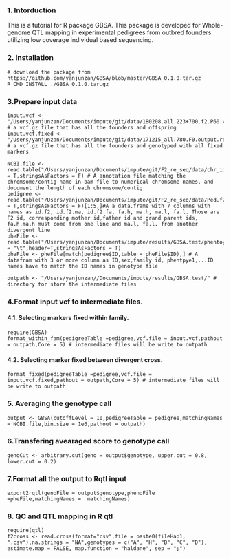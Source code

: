 ### 1. Intorduction

This is a tutorial for R package GBSA. This package is developed for Whole-genome QTL mapping in experimental pedigrees from outbred founders utilizing low coverage individual based sequencing.

### 2. Installation 
```{bash eval=FALSE}
# download the package from https://github.com/yanjunzan/GBSA/blob/master/GBSA_0.1.0.tar.gz
R CMD INSTALL ./GBSA_0.1.0.tar.gz
```
### 3.Prepare input data
```{r eval=FALSE}
input.vcf <- "/Users/yanjunzan/Documents/impute/git/data/180208.all.223+700.f2.P60.vcf.gz" # a vcf.gz file that has all the founders and offspring
input.vcf.fixed <- "/Users/yanjunzan/Documents/impute/git/data/171215_all.780.F0.output.recode.vcf.gz" # a vcf.gz file that has all the founders and genotyped with all fixed markers

NCBI.file <- read.table("/Users/yanjunzan/Documents/impute/git/F2_re_seq/data/chr_id.match.txt",sep="\t",header = T,stringsAsFactors = F) # A annotation file matching the chromsome/contig name in bam file to numerical chromsome names, and document the length of each chromsome/contig
pedigree <- read.table("/Users/yanjunzan/Documents/impute/git/F2_re_seq/data/Ped.f2.f2.f0.txt",sep="\t",header = T,stringsAsFactors = F)[1:5,]#A a data.frame with 7 columns with names as id.f2, id.f2.ma, id.f2.fa, fa.h, ma.h, ma.l, fa.l. Those are F2 id, corresponding mother id,father id and grand parent ids, fa.h,ma.h must come from one line and ma.l, fa.l. from another divergent line
pheFile <- read.table("/Users/yanjunzan/Documents/impute/results/GBSA.test/phentoype.fam.sex.txt",sep = "\t",header=T,stringsAsFactors = T)
pheFile <- pheFile[match(pedigree$ID,table = pheFile$ID),] # A datafram with 3 or more column as ID,sex,family id, phentpye1,...ID names have to match the ID names in genotype file

outpath <- "/Users/yanjunzan//Documents/impute/results/GBSA.test/" # directory for store the intermediate files
```
  
### 4.Format input vcf to intermediate files. 
  
#### 4.1. Selecting markers fixed within family.
  
```{r eval=FALSE}
require(GBSA)
format_within_fam(pedigreeTable =pedigree,vcf.file = input.vcf,pathout = outpath,Core = 5) # intermediate files will be write to outpath
```
  
#### 4.2. Selecting marker fixed between divergent cross.
```{r eval=FALSE}
format_fixed(pedigreeTable =pedigree,vcf.file = input.vcf.fixed,pathout = outpath,Core = 5) # intermediate files will be write to outpath

```
  
### 5. Averaging the genotype call
```{r eval=FALSE}
output <- GBSA(cutoffLevel = 10,pedigreeTable = pedigree,matchingNames = NCBI.file,bin.size = 1e6,pathout = outpath)
```
  
### 6.Transfering avearaged score to genotype call
```{r eval=FALSE}
genoCut <- arbitrary.cut(geno = output$genotype, upper.cut = 0.8, lower.cut = 0.2)
```
  
### 7.Format all the output to  Rqtl input
  
```{r eval=FALSE}
export2rqtl(genoFile = output$genotype,phenoFile =pheFile,matchingNames =  matchingNames)
```
### 8. QC and QTL mapping in R qtl
```{r eval=FALSE}
require(qtl)
f2cross <- read.cross(format="csv",file = paste0(fileHap1,  ".csv"),na.strings = "NA",genotypes = c("A", "H", "B", "C", "D"), estimate.map = FALSE, map.function = "haldane", sep = ";")
```
